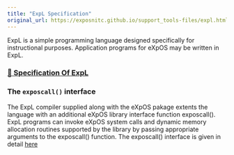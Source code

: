 ```yaml
---
title: "ExpL Specification"
original_url: https://exposnitc.github.io/support_tools-files/expl.html
---
```


ExpL is a simple programming language designed specifically for instructional purposes. Application programs for eXpOS may be written in ExpL.


### [:link: Specification Of ExpL](https://silcnitc.github.io/expl.html)

### The `exposcall()` interface 
The ExpL compiler supplied along with the eXpOS pakage  extents the language with an additional eXpOS library
interface function exposcall().  ExpL programs can invoke eXpOS system calls and dynamic memory
allocation routines supported by the library by passing appropriate arguments to the exposcall() function.
The exposcall() interface is given in detail [here](../os-spec/dynamicmemoryroutines.md)